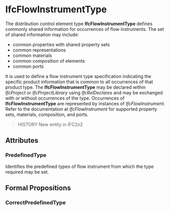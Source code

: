 # IfcFlowInstrumentType

The distribution control element type **IfcFlowInstrumentType** defines commonly shared information for occurrences of flow instruments. The set of shared information may include:

* common properties with shared property sets
* common representations
* common materials
* common composition of elements
* common ports
<!-- end of short definition -->

It is used to define a flow instrument type specification indicating the specific product information that is common to all occurrences of that product type. The **IfcFlowInstrumentType** may be declared within _IfcProject_ or _IfcProjectLibrary_ using _IfcRelDeclares_ and may be exchanged with or without occurrences of the type. Occurrences of **IfcFlowInstrumentType** are represented by instances of _IfcFlowInstrument_. Refer to the documentation at _IfcFlowInstrument_ for supported property sets, materials, composition, and ports.

> HISTORY New entity in IFC2x2

## Attributes

### PredefinedType
Identifies the predefined types of flow instrument from which the type required may be set.

## Formal Propositions

### CorrectPredefinedType


